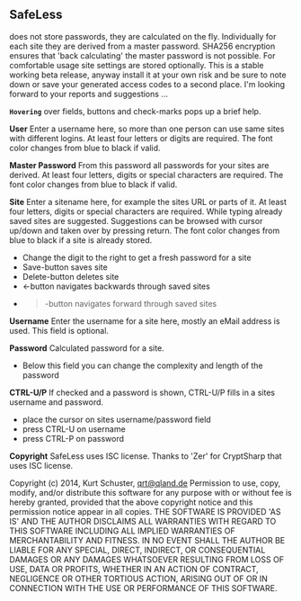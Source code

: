 **SafeLess**
------------

does not store passwords, they are calculated on the fly. Individually for each site they are derived from a master password. SHA256 encryption ensures that 'back calculating' the master password is not possible. For comfortable usage site settings are stored optionally.
This is a stable working beta release, anyway install it at your own risk and be sure to note down or save your generated access codes to a second place. I'm looking forward to your reports and suggestions ...

**`Hovering`**
over fields, buttons and check-marks pops up a brief help.

**User**
Enter a username here, so more than one person can use same sites with different logins. At least four letters or digits are required. The font color changes from blue to black if valid.

**Master Password**
From this password all passwords for your sites are derived. At least four letters, digits or special characters are required. The font color changes from blue to black if valid.

**Site**
Enter a sitename here, for example the sites URL or parts of it. At least four letters, digits or special characters are required. While typing already saved sites are suggested. Suggestions can be browsed with cursor up/down and taken over by pressing return. The font color changes from blue to black if a site is already stored.

- Change the digit to the right to get a fresh password for a site
- Save-button saves site
- Delete-button deletes site
- <-button navigates backwards through saved sites
- >-button navigates forward through saved sites

**Username**
Enter the username for a site here, mostly an eMail address is used. This field is optional.

**Password**
Calculated password for a site.

- Below this field you can change the complexity and length of the password

**CTRL-U/P**
If checked and a password is shown, CTRL-U/P fills in a sites username and password.

- place the cursor on sites username/password field
- press CTRL-U on username
- press CTRL-P on password

**Copyright**
SafeLess uses ISC license.
Thanks to 'Zer' for CryptSharp that uses ISC license.

Copyright (c) 2014, Kurt Schuster, [qrt@qland.de](mailto:qrt@qland.de)
Permission to use, copy, modify, and/or distribute this software for any purpose with or without fee is hereby granted, provided that the above copyright notice and this permission notice appear in all copies.
THE SOFTWARE IS PROVIDED 'AS IS' AND THE AUTHOR DISCLAIMS ALL WARRANTIES WITH REGARD TO THIS SOFTWARE INCLUDING ALL IMPLIED WARRANTIES OF MERCHANTABILITY AND FITNESS. IN NO EVENT SHALL THE AUTHOR BE LIABLE FOR ANY SPECIAL, DIRECT, INDIRECT, OR CONSEQUENTIAL DAMAGES OR ANY DAMAGES WHATSOEVER RESULTING FROM LOSS OF USE, DATA OR PROFITS, WHETHER IN AN ACTION OF CONTRACT, NEGLIGENCE OR OTHER TORTIOUS ACTION, ARISING OUT OF OR IN CONNECTION WITH THE USE OR PERFORMANCE OF THIS SOFTWARE.
